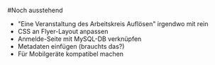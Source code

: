 #Noch ausstehend
* "Eine Veranstaltung des Arbeitskreis Auflösen" irgendwo mit rein
* CSS an Flyer-Layout anpassen
* Anmelde-Seite mit MySQL-DB verknüpfen
* Metadaten einfügen (brauchts das?)
* Für Mobilgeräte kompatibel machen